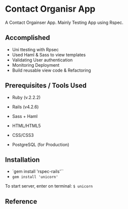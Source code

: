 # Contact Organisr App

A Contact Orgainser App. Mainly Testing App using Rspec.

## Accomplished

* Uni ttesting with Rpsec
* Used Haml & Sass to view templates
* Validating User authentication
* Monitoring Deployment
* Build reusable view code & Refactoring

## Prerequisites / Tools Used

* Ruby (v.2.2.2)

* Rails (v4.2.6)

* Sass + Haml

* HTML/HTML5

* CSS/CSS3

* PostgreSQL (for Production)

## Installation

* `gem  install 'rspec-rails'``
* `gem install 'unicorn'`

To start server, enter on terminal: `$ unicorn`

## Reference
